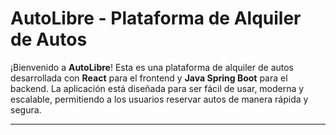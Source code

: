 # **AutoLibre - Plataforma de Alquiler de Autos**

¡Bienvenido a **AutoLibre**! Esta es una plataforma de alquiler de autos desarrollada con **React** para el frontend y **Java Spring Boot** para el backend. La aplicación está diseñada para ser fácil de usar, moderna y escalable, permitiendo a los usuarios reservar autos de manera rápida y segura.

---
